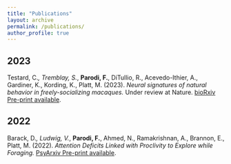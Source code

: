```yaml
---
title: "Publications"
layout: archive
permalink: /publications/
author_profile: true
---
```


<!--
\item \textbf{Parodi, F.}, Matelsky, J., Kimock, C., Waller, B., Kording, K.P.*, Platt, M.L.* (2023). \textit{PrimateFace: A deep learning-based system for primate facial analysis}. In prep. {\href{...}{arXiv Pre-print available}}. \\ 
-->

## 2023
Testard, C.*, Tremblay, S.*, **Parodi, F.**, DiTullio, R., Acevedo-Ithier, A., Gardiner, K., Kording, K., Platt, M. (2023). _Neural signatures of natural behavior in freely-socializing macaques._ Under review at Nature. [bioRxiv Pre-print available](https://www.biorxiv.org/content/10.1101/2023.07.05.547833v1).


## 2022
Barack, D.*, Ludwig, V.*, **Parodi, F.**, Ahmed, N., Ramakrishnan, A., Brannon, E., Platt, M. (2022). _Attention Deficits Linked with Proclivity to Explore while Foraging._ [PsyArxiv Pre-print available](https://psyarxiv.com/nyvjq/).
